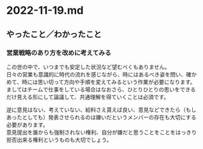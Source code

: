 # 2022-11-19.md

## やったこと／わかったこと

### 営業戦略のあり方を改めに考えてみる

この世の中で、いつまでも安定した状況など望むべくもありません。  
日々の営業も意識的に時代の流れを感じながら、時にはあるべき姿を問い、確かめて、時には思い切って方向や手順を変えてみるという作業が必要になります。  
ましてはチームで仕事をしている場合はなおさら、ひとりひとりの思いをできるだけ見える形にして論議して、共通理解を得ていくことは必須です。  

逆に意見はない、考えていない、給料さえ貰えば良い、意見などできたら（もしあったとしても）発表させられるのは嫌いだというメンバーの存在も大切にする必要があります。  
意見提出を誰からも強制されない権利、自分が嫌だと思うことをことをはっきり拒否出来る権利というものも大切でしょう。

